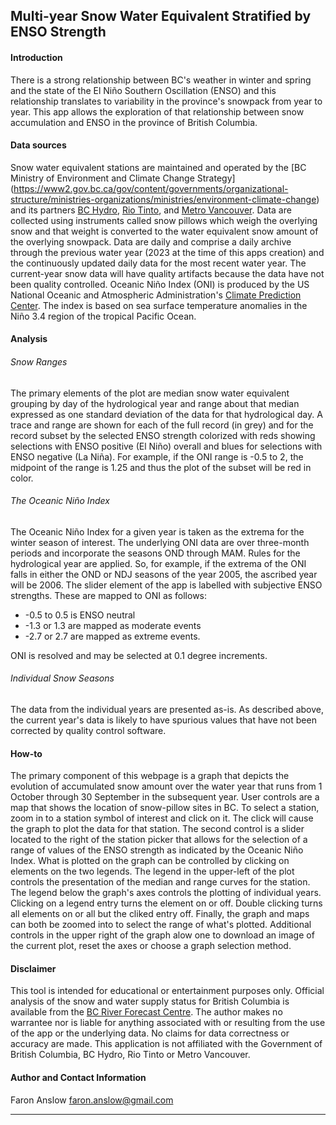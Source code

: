 ## Multi-year Snow Water Equivalent Stratified by ENSO Strength

#### Introduction
There is a strong relationship between BC's weather in winter and spring and the state 
of the El Niño Southern Oscillation (ENSO) and this relationship translates to variability
in the province's snowpack from year to year. This app allows the exploration of that 
relationship between snow accumulation and ENSO in the province of British Columbia. 

#### Data sources
Snow water equivalent stations are maintained and operated by the [BC Ministry of Environment 
and Climate Change Strategy]
(https://www2.gov.bc.ca/gov/content/governments/organizational-structure/ministries-organizations/ministries/environment-climate-change) 
and its partners [BC Hydro](https://bchydro.com), [Rio Tinto](https://www.riotinto.com), and 
[Metro Vancouver](https://metrovancouver.org/). Data are collected using instruments called
snow pillows which weigh the overlying snow and that weight is converted to the water 
equivalent snow amount of the overlying snowpack. Data are daily and comprise a daily archive
through the previous water year (2023 at the time of this apps creation) and the continuously 
updated daily data for the most recent water year. The current-year snow data will have
quality artifacts because the data have not been quality controlled. Oceanic Niño Index (ONI) is produced
by the US National Oceanic and Atmospheric Administration's 
[Climate Prediction Center](https://origin.cpc.ncep.noaa.gov/products/analysis_monitoring/ensostuff/ONI_v5.php). 
The index is based on sea surface temperature anomalies in the Niño 3.4 region of the tropical Pacific Ocean.

#### Analysis
###### Snow Ranges
The primary elements of the plot are median snow water equivalent grouping by day of the hydrological year
and range about that median expressed as one standard deviation of the data for that hydrological day.
A trace and range are shown for each of the full record (in grey) and for the record subset by the selected
ENSO strength colorized with reds showing selections with ENSO positive (El Niño) overall and
blues for selections with ENSO negative (La Niña). For example, if the ONI range is -0.5 to 2, the
midpoint of the range is 1.25 and thus the plot of the subset will be red in color. 
###### The Oceanic Niño Index
The Oceanic Niño Index for a given year is taken as the extrema for the winter season of interest.
The underlying ONI data are over three-month periods and incorporate the seasons OND through MAM.
Rules for the hydrological year are applied. So, for example, if the extrema of the ONI falls in
either the OND or NDJ seasons of the year 2005, the ascribed year will be 2006. The slider element
of the app is labelled with subjective ENSO strengths. These are mapped to ONI as follows:

* -0.5 to 0.5 is ENSO neutral
* -1.3 or 1.3 are mapped as moderate events
* -2.7 or 2.7 are mapped as extreme events. 

ONI is resolved and may be selected at 0.1 degree increments.

###### Individual Snow Seasons
The data from the individual years are presented as-is. As described above, the current year's data
is likely to have spurious values that have not been corrected by quality control software.

#### How-to
The primary component of this webpage is a graph that depicts the evolution of accumulated 
snow amount over the water year that runs from 1 October through 30 September in the 
subsequent year. User controls are a map that shows the location of snow-pillow sites in BC. 
To select a station, zoom in to a station symbol of interest and click on it. The click will
cause the graph to plot the data for that station. The second control
is a slider located to the right of the station picker that allows for the selection of a range 
of values of the ENSO strength as indicated by the Oceanic Niño Index. What is plotted on the graph
can be controlled by clicking on elements on the two legends. The legend in the upper-left of the
plot controls the presentation of the median and range curves for the station. The legend below the
graph's axes controls the plotting of individual years. Clicking on a legend entry turns the element 
on or off. Double clicking turns all elements on or all but the cliked entry off. Finally, the graph and maps
can both be zoomed into to select the range of what's plotted. Additional controls in the upper right of 
the graph alow one to download an image of the current plot, reset the axes or choose a graph 
selection method.

#### Disclaimer
This tool is intended for educational or entertainment purposes only. Official analysis of the snow and
water supply status for British Columbia is available from the 
[BC River Forecast Centre](https://www2.gov.bc.ca/gov/content/environment/air-land-water/water/drought-flooding-dikes-dams/river-forecast-centre/snow-survey-water-supply-bulletin).
The author makes no warrantee 
nor is liable for anything associated with or resulting from the use of the app or the underlying data. 
No claims for data correctness or accuracy are made. This application is not affiliated with the Government 
of British Columbia, BC Hydro, Rio Tinto or Metro Vancouver. 

#### Author and Contact Information
Faron Anslow
<faron.anslow@gmail.com>
___
